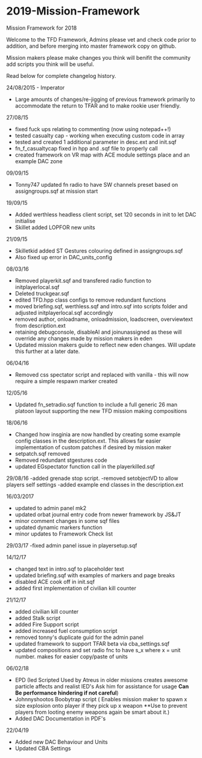 # 2019-Mission-Framework
Mission Framework for 2018

Welcome to the TFD Framework, Admins please vet and check code prior to addition, and before merging into master framework copy on github.

Mission makers please make changes you think will benifit the community add scripts you think will be useful.


Read below for complete changelog history.




24/08/2015 - Imperator
- Large amounts of changes/re-jigging of previous framework primarily to accommodate the return to TFAR and to make rookie user friendly.

27/08/15
- fixed fuck ups relating to commenting (now using notepad++!)
- tested casualty cap - working when executing custom code in array
- tested and created 1 additional parameter in desc.ext and init.sqf
- fn_f_casualtycap fixed in hpp and .sqf file to properly call
- created framework on VR map with ACE module settings place and an example DAC zone

09/09/15
- Tonny747 updated fn radio to have SW channels preset based on assigngroups.sqf at mission start

19/09/15
- Added werthless headless client script, set 120 seconds in init to let DAC initialise
- Skillet added LOPFOR new units

21/09/15
- Skilletkid added ST Gestures colouring defined in assigngroups.sqf
- Also fixed up error in DAC_units_config 

08/03/16
- Removed playerkit.sqf and transfered radio function to initplayerlocal.sqf
- Deleted truckgear.sqf
- edited TFD.hpp class configs to remove redundant functions
- moved briefing.sqf, werthless.sqf and intro.sqf into scripts folder and adjusted initplayerlocal.sqf accordingly
- removed author, onloadname, onloadmission, loadscreen, overviewtext from description.ext
- retaining debugconsole, disableAI and joinunassigned as these will override any changes made by mission makers in eden
- Updated mission makers guide to reflect new eden changes.  Will update this further at a later date.

06/04/16
- Removed css spectator script and replaced with vanilla - this will now require a simple respawn marker created

12/05/16
 - Updated fn_setradio.sqf function to include a full generic 26 man platoon layout supporting the new TFD mission making compositions

18/06/16
- Changed how insginia are now handled by creating some example config classes in the description.ext.  This allows far easier implementation of custom patches if desired by mission maker
- setpatch.sqf removed
- Removed redundant stgestures code
- updated EGspectator function call in the playerkilled.sqf

29/08/16
-added grenade stop script.
-removed setobjectVD to allow players self settings
-added example end classes in the description.ext

16/03/2017
- updated to admin panel mk2 
- updated orbat journal entry code from newer framework by JS&JT
- minor comment changes in some sqf files
- updated dynamic markers function
- minor updates to Framework Check list

29/03/17
-fixed admin panel issue in playersetup.sqf

14/12/17
- changed text in intro.sqf to placeholder text
- updated briefing.sqf with examples of markers and page breaks
- disabled ACE cook off in init.sqf
- added first implementation of civilian kill counter

21/12/17
- added civilian kill counter
- added Stalk script
- added Fire Support script 
- added increased fuel consumption script
- removed tonny's duplicate guid for the admin panel
- updated framework to support TFAR beta via cba_settings.sqf
- updated compositions and set radio fnc to have s_x where x = unit number.  makes for easier copy/paste of units

06/02/18
- EPD (Ied Scripted Used by Atreus in older missions creates awesome particle affects and realist IED's Ask him for assistance for usage **Can Be performance hindering if not careful**)
- Johnnyshootos Boobytrap script ( Enables mission maker to spawn x size explosion onto player if they pick up x weapon **Use to prevent players from looting enemy weapons again be smart about it.)
- Added DAC Documentation in PDF's 

22/04/19
- Added new DAC Behaviour and Units
- Updated CBA Settings
